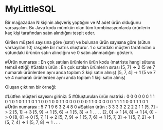 # MyLittleSQL
Bir mağazadan N kişinin alışveriş yaptığını ve M adet ürün olduğunu varsayalım. Bu Java kodu mümkün olan tüm kombinasyonlarda ürünlerin kaç kişi tarafından satın alındığını tespit eder.

Girilen müşteri sayısına göre (satır) ve bulunan ürün sayısına göre (sütun varsayılan 10) rasgele bir matris oluşturur. 1 o satırdaki müşteri tarafından o sütundaki ürünün satın alındığını ve 0 satın alınmadığını gösterir.

#Ürün numarası  : En çok satılan ürünlerin ürün kodu (matriste hangi sütunu temsil ettiği)
#Satılan ürün : En çok satılan ürünlerin sırası
[5, 7] -> 2 (5 ve 7 numaralı ürünlerden aynı anda toplam 2 kişi satın almış)
[5, 7, 4] -> 1 (5 ve 7 ve 4 numaralı ürünlerden aynı anda toplam 1 kişi satın almış)

Oluşan çıktının bir örneği:

#Lütfen müşteri sayısını giriniz: 5
#Oluşturulan ürün matrisi :
0 0 0 0 0 0 1 1 0 1 
0 1 0 1 1 1 0 1 1 0 
0 1 0 0 1 1 0 0 0 0 
0 0 1 1 0 0 0 0 0 1 
1 1 1 0 0 1 1 1 0 1 
#Ürün numarası  : 5 7 1 9 6 3 2 4 8 0 
#Satılan ürün : 3 3 3 3 2 2 2 2 1 1 
[5, 7] -> 2
[5, 1] -> 3
[5, 9] -> 1
[5, 6] -> 1
[5, 3] -> 1
.
.
.
.
[2, 0] -> 1
[4, 8] -> 1
[4, 0] -> 0
[8, 0] -> 0
[5, 7, 1] -> 2
[5, 7, 9] -> 1
[5, 7, 6] -> 1
[5, 7, 3] -> 1
[5, 7, 2] -> 1
[5, 7, 4] -> 1
[5, 7, 8] -> 1
.
.
.
